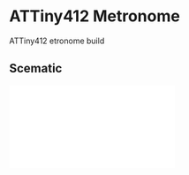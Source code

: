 # ATTiny412 Metronome
ATTiny412 etronome build

## Scematic
![Metronome Schematic.](hardware/metronome/metronome_schematic_v0.pdf)